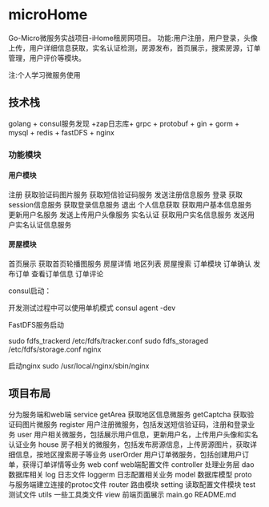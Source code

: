 # microHome
Go-Micro微服务实战项目-iHome租房网项目。
功能:用户注册，用户登录，头像上传，用户详细信息获取，实名认证检测，房源发布，首页展示，搜索房源，订单管理，用户评价等模块。

注:个人学习微服务使用

## 技术栈

golang + consul服务发现 +zap日志库+ grpc + protobuf + gin + gorm + mysql + redis + fastDFS + nginx

### 功能模块

####  用户模块

 注册
 获取验证码图片服务
 获取短信验证码服务
 发送注册信息服务
 登录
 获取session信息服务
 获取登录信息服务
 退出
 个人信息获取
 获取用户基本信息服务
 更新用户名服务
 发送上传用户头像服务
 实名认证
 获取用户实名信息服务
 发送用户实名认证信息服务

#### 房屋模块

 首页展示
 获取首页轮播图服务
 房屋详情
 地区列表
 房屋搜索
 订单模块
 订单确认
 发布订单
 查看订单信息
 订单评论

consul启动：

开发测试过程中可以使用单机模式
consul agent -dev

FastDFS服务启动

sudo fdfs_trackerd /etc/fdfs/tracker.conf
sudo fdfs_storaged /etc/fdfs/storage.conf
nginx

启动nginx
sudo /usr/local/nginx/sbin/nginx

## 项目布局

分为服务端和web端
service
getArea     获取地区信息微服务
getCaptcha  获取验证码图片微服务
register   用户注册微服务，包括发送短信验证码，注册和登录业务
user       用户相关微服务，包括展示用户信息，更新用户名，上传用户头像和实名认证业务
house      房子相关的微服务，包括发布房源信息，上传房源图片，获取详细信息，按地区搜索房子等业务
userOrder  用户订单微服务，包括创建用户订单，获得订单详情等业务
web
conf        web端配置文件
controller   处理业务层
dao          数据库相关
log          日志文件
loggerm      日志配置相关业务
model        数据库模型
proto        与服务端建立连接的protoc文件
router       路由模块
setting      读取配置文件模块
test         测试文件
utils        一些工具类文件
view        前端页面展示
main.go
README.md

